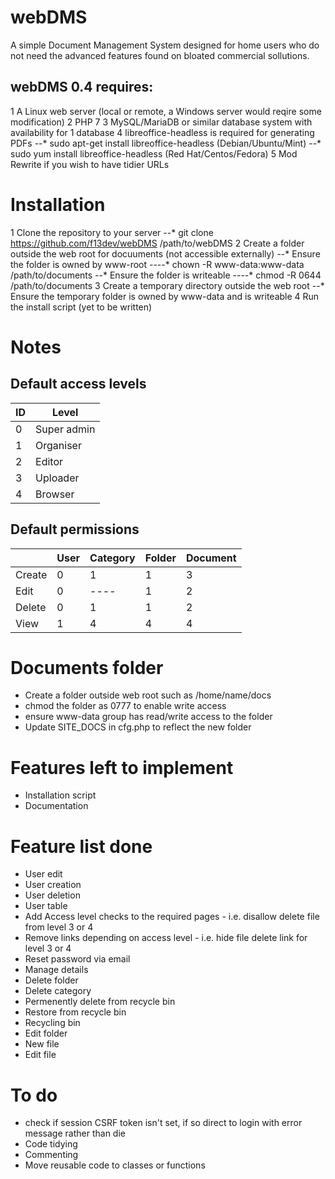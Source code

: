 # webDMS
A simple Document Management System designed for home users who do not need the advanced features found on bloated commercial sollutions.

## webDMS 0.4 requires:
1 A Linux web server (local or remote, a Windows server would reqire some modification)
2 PHP 7
3 MySQL/MariaDB or similar database system with availability for 1 database
4 libreoffice-headless is required for generating PDFs
--* sudo apt-get install libreoffice-headless (Debian/Ubuntu/Mint)
--* sudo yum install libreoffice-headless (Red Hat/Centos/Fedora)
5 Mod Rewrite if you wish to have tidier URLs

# Installation
1 Clone the repository to your server 
--* git clone https://github.com/f13dev/webDMS /path/to/webDMS
2 Create a folder outside the web root for docuuments (not accessible externally)
--* Ensure the folder is owned by www-root 
----* chown -R www-data:www-data /path/to/documents
--* Ensure the folder is writeable 
----* chmod -R 0644 /path/to/documents
3 Create a temporary directory outside the web root
--* Ensure the temporary folder is owned by www-data and is writeable
4 Run the install script (yet to be written)

# Notes
## Default access levels 
| ID | Level       |
|----|-------------|
| 0  | Super admin |
| 1  | Organiser   |
| 2  | Editor      |
| 3  | Uploader    |
| 4  | Browser     |

## Default permissions 
|          | User     | Category | Folder   | Document |
|----------|----------|----------|----------|----------|
| Create   | 0        | 1        | 1        | 3        |
| Edit     | 0        | ----     | 1        | 2        |
| Delete   | 0        | 1        | 1        | 2        |
| View     | 1        | 4        | 4        | 4        |

# Documents folder
* Create a folder outside web root such as /home/name/docs
* chmod the folder as 0777 to enable write access 
* ensure www-data group has read/write access to the folder
* Update SITE_DOCS in cfg.php to reflect the new folder


# Features left to implement
* Installation script
* Documentation

# Feature list done
* User edit
* User creation
* User deletion
* User table
* Add Access level checks to the required pages - i.e. disallow delete file from level 3 or 4
* Remove links depending on access level - i.e. hide file delete link for level 3 or 4
* Reset password via email
* Manage details
* Delete folder
* Delete category
* Permenently delete from recycle bin
* Restore from recycle bin
* Recycling bin
* Edit folder
* New file
* Edit file

# To do
* check if session CSRF token isn't set, if so direct to login with error message rather than die
* Code tidying
* Commenting
* Move reusable code to classes or functions